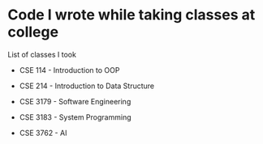 # Code I wrote while taking classes at college

List of classes I took
  - CSE 114 - Introduction to OOP
  - CSE 214 - Introduction to Data Structure
  
  - CSE 3179 - Software Engineering
  - CSE 3183 - System Programming
  - CSE 3762 - AI
